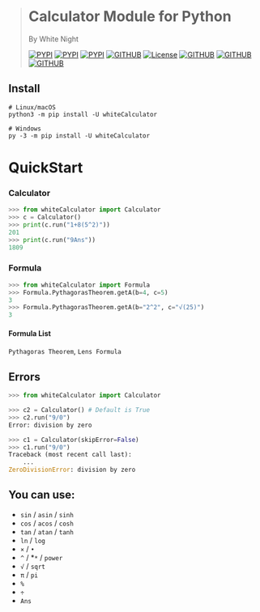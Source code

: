 > # Calculator Module for Python
> By White Night
> 
> [![PYPI](https://img.shields.io/pypi/v/whiteCalculator?style=for-the-badge)](https://pypi.org/project/whiteCalculator/)
> [![PYPI](https://img.shields.io/pypi/pyversions/whiteCalculator?style=for-the-badge)](https://pypi.org/project/whiteCalculator/)
> [![PYPI](https://img.shields.io/pypi/wheel/whiteCalculator?style=for-the-badge)](https://pypi.org/project/whiteCalculator/)
> [![GITHUB](https://img.shields.io/github/contributors/WhiteNightAWA/whiteCalculator?style=for-the-badge)](https://github.com/WhiteNightAWA/whiteCalculator/)
> [![License](https://img.shields.io/github/license/WhiteNightAWA/whiteCalculator?style=for-the-badge)](https://github.com/WhiteNightAWA/whiteCalculator/)
> [![GITHUB](https://img.shields.io/github/languages/code-size/WhiteNightAWA/whiteCalculator?style=for-the-badge)](https://github.com/WhiteNightAWA/whiteCalculator/)
> [![GITHUB](https://img.shields.io/github/issues/WhiteNightAWA/whiteCalculator?style=for-the-badge)](https://github.com/WhiteNightAWA/whiteCalculator/)
> [![GITHUB](https://img.shields.io/github/issues-pr/WhiteNightAWA/whiteCalculator?style=for-the-badge)](https://github.com/WhiteNightAWA/whiteCalculator/)

## Install
```shell
# Linux/macOS
python3 -m pip install -U whiteCalculator

# Windows
py -3 -m pip install -U whiteCalculator
```


# QuickStart
### Calculator
```python
>>> from whiteCalculator import Calculator
>>> c = Calculator()
>>> print(c.run("1+8(5^2)"))
201
>>> print(c.run("9Ans"))
1809
```
### Formula
```python
>>> from whiteCalculator import Formula
>>> Formula.PythagorasTheorem.getA(b=4, c=5)
3
>>> Formula.PythagorasTheorem.getA(b="2^2", c="√(25)")
3
```
#### Formula List
`Pythagoras Theorem`, `Lens Formula`


## Errors
```python
>>> from whiteCalculator import Calculator

>>> c2 = Calculator() # Default is True
>>> c2.run("9/0")
Error: division by zero

>>> c1 = Calculator(skipError=False)
>>> c1.run("9/0")
Traceback (most recent call last):
    ...
ZeroDivisionError: division by zero
```

## You can use:
- `sin` / `asin` / `sinh`
- `cos` / `acos` / `cosh`
- `tan` / `atan` / `tanh`
- `ln` / `log`
- `×` / `•`
- `^` / *`*` / `power`
- `√` / `sqrt`
- `π` / `pi`
- `%`
- `÷`
- `Ans`